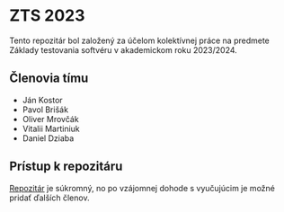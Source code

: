 # ZTS 2023
Tento repozitár bol založený za účelom kolektívnej práce na predmete Základy testovania softvéru v akademickom roku 2023/2024.

## Členovia tímu
- Ján Kostor
- Pavol Brišák
- Oliver Mrovčák
- Vitalii Martiniuk
- Daniel Dziaba

## Prístup k repozitáru
[Repozitár](https://github.com/jancikos/zts) je súkromný, no po vzájomnej dohode s vyučujúcim je možné pridať ďalších členov.